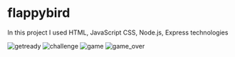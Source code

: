 # flappybird
In this project I used HTML, JavaScript CSS, Node.js, Express technologies

![getready](https://user-images.githubusercontent.com/48810056/115533560-83394380-a29f-11eb-9c16-c702f4f4de7b.png)
![challenge](https://user-images.githubusercontent.com/48810056/115533549-80d6e980-a29f-11eb-9da4-e8c74b23d5a0.png)
![game](https://user-images.githubusercontent.com/48810056/115533556-82081680-a29f-11eb-824d-fdbd035be3b1.png)
![game_over](https://user-images.githubusercontent.com/48810056/115533558-82a0ad00-a29f-11eb-8ad5-3973adf4048c.png)
